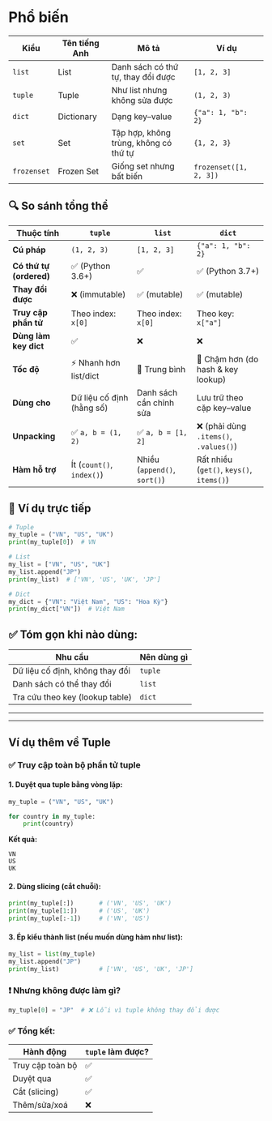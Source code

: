 # Phổ biến

| Kiểu        | Tên tiếng Anh | Mô tả                                 | Ví dụ                  |
| ----------- | ------------- | ------------------------------------- | ---------------------- |
| `list`      | List          | Danh sách có thứ tự, thay đổi được    | `[1, 2, 3]`            |
| `tuple`     | Tuple         | Như list nhưng không sửa được         | `(1, 2, 3)`            |
| `dict`      | Dictionary    | Dạng key–value                        | `{"a": 1, "b": 2}`     |
| `set`       | Set           | Tập hợp, không trùng, không có thứ tự | `{1, 2, 3}`            |
| `frozenset` | Frozen Set    | Giống set nhưng bất biến              | `frozenset([1, 2, 3])` |

## 🔍 So sánh tổng thể

| Thuộc tính              | `tuple`                   | `list`                       | `dict`                                   |
| ----------------------- | ------------------------- | ---------------------------- | ---------------------------------------- |
| **Cú pháp**             | `(1, 2, 3)`               | `[1, 2, 3]`                  | `{"a": 1, "b": 2}`                       |
| **Có thứ tự (ordered)** | ✅ (Python 3.6+)          | ✅                           | ✅ (Python 3.7+)                         |
| **Thay đổi được**       | ❌ (immutable)            | ✅ (mutable)                 | ✅ (mutable)                             |
| **Truy cập phần tử**    | Theo index: `x[0]`        | Theo index: `x[0]`           | Theo key: `x["a"]`                       |
| **Dùng làm key dict**   | ✅                        | ❌                           | ❌                                       |
| **Tốc độ**              | ⚡ Nhanh hơn list/dict    | 🐢 Trung bình                | 🐢 Chậm hơn (do hash & key lookup)       |
| **Dùng cho**            | Dữ liệu cố định (hằng số) | Danh sách cần chỉnh sửa      | Lưu trữ theo cặp key–value               |
| **Unpacking**           | ✅ `a, b = (1, 2)`        | ✅ `a, b = [1, 2]`           | ❌ (phải dùng `.items()`, `.values()`)   |
| **Hàm hỗ trợ**          | Ít (`count()`, `index()`) | Nhiều (`append()`, `sort()`) | Rất nhiều (`get()`, `keys()`, `items()`) |

## 📌 Ví dụ trực tiếp

```python
# Tuple
my_tuple = ("VN", "US", "UK")
print(my_tuple[0])  # VN

# List
my_list = ["VN", "US", "UK"]
my_list.append("JP")
print(my_list)  # ['VN', 'US', 'UK', 'JP']

# Dict
my_dict = {"VN": "Việt Nam", "US": "Hoa Kỳ"}
print(my_dict["VN"])  # Việt Nam

```

## ✅ Tóm gọn khi nào dùng:

| Nhu cầu                         | Nên dùng gì |
| ------------------------------- | ----------- |
| Dữ liệu cố định, không thay đổi | `tuple`     |
| Danh sách có thể thay đổi       | `list`      |
| Tra cứu theo key (lookup table) | `dict`      |

---

---

## Ví dụ thêm về Tuple

### ✅ Truy cập toàn bộ phần tử tuple

#### 1. **Duyệt qua tuple bằng vòng lặp:**

```python
my_tuple = ("VN", "US", "UK")

for country in my_tuple:
    print(country)
```

**Kết quả:**

```
VN
US
UK
```

#### 2. **Dùng slicing (cắt chuỗi):**

```python
print(my_tuple[:])       # ('VN', 'US', 'UK')
print(my_tuple[1:])      # ('US', 'UK')
print(my_tuple[:-1])     # ('VN', 'US')
```

#### 3. **Ép kiểu thành list (nếu muốn dùng hàm như list):**

```python
my_list = list(my_tuple)
my_list.append("JP")
print(my_list)           # ['VN', 'US', 'UK', 'JP']
```

### ❗ Nhưng không được làm gì?

```python
my_tuple[0] = "JP"  # ❌ Lỗi vì tuple không thay đổi được
```

### ✅ Tổng kết:

| Hành động        | `tuple` làm được? |
| ---------------- | ----------------- |
| Truy cập toàn bộ | ✅                |
| Duyệt qua        | ✅                |
| Cắt (slicing)    | ✅                |
| Thêm/sửa/xoá     | ❌                |
